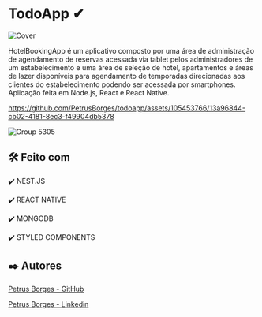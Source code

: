 # TodoApp ✔
![Cover](https://github.com/PetrusBorges/todoapp/assets/105453766/d7458826-019e-4021-afd9-98d676fcad4d)

HotelBookingApp é um aplicativo composto por uma área de administração de agendamento de reservas acessada via tablet pelos administradores de um estabelecimento e uma área de seleção de hotel, apartamentos e áreas de lazer disponíveis para agendamento de temporadas direcionadas aos clientes do estabelecimento podendo ser acessada por smartphones. Aplicação feita em Node.js, React e React Native.

https://github.com/PetrusBorges/todoapp/assets/105453766/13a96844-cb02-4181-8ec3-f49904db5378

![Group 5305](https://github.com/PetrusBorges/todoapp/assets/105453766/ceaca41e-85b9-48fe-80cf-e46836233191)

## 🛠️ Feito com

✔️ NEST.JS

✔️ REACT NATIVE

✔️ MONGODB

✔️ STYLED COMPONENTS

## ✒️ Autores

[Petrus Borges - GitHub](https://github.com/PetrusBorges)

[Petrus Borges - Linkedin](https://www.linkedin.com/in/petrusborgesmachado/)
